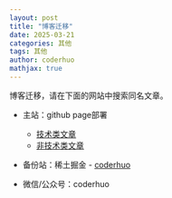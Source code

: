 ```yaml
---
layout: post
title: "博客迁移"
date: 2025-03-21
categories: 其他
tags: 其他 
author: coderhuo
mathjax: true
---
```



博客迁移，请在下面的网站中搜索同名文章。

- 主站：github page部署
  - [技术类文章](http://tech.coderhuo.tech)
  - [非技术类文章](http://life.coderhuo.tech)

- 备份站：稀土掘金  -  [coderhuo](https://juejin.cn/user/3298190615383048/posts)
 
- 微信/公众号：coderhuo

